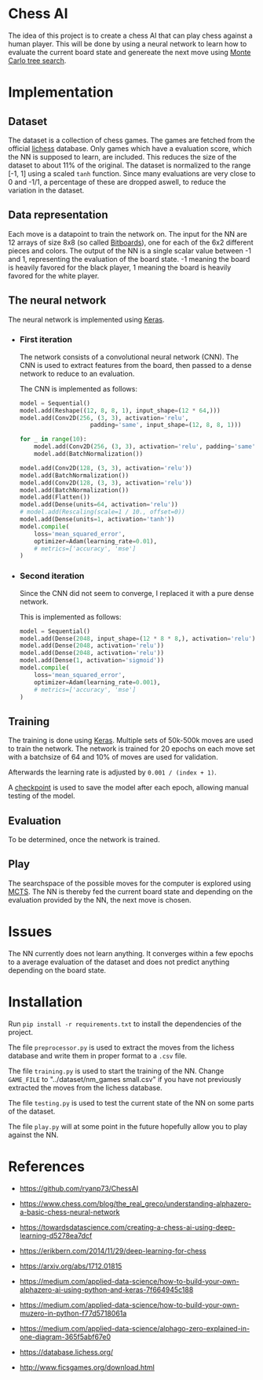 # Chess AI

The idea of this project is to create a chess AI that can play chess against a human player.
This will be done by using a neural network to learn how to evaluate the current board state and genereate the next move using [Monte Carlo tree search](https://en.wikipedia.org/wiki/Monte_Carlo_tree_search).

# Implementation

## Dataset

The dataset is a collection of chess games. The games are fetched from the official [lichess](https://database.lichess.org/) database.
Only games which have a evaluation score, which the NN is supposed to learn, are included.
This reduces the size of the dataset to about 11% of the original.
The dataset is normalized to the range [-1, 1] using a scaled `tanh` function.
Since many evaluations are very close to 0 and -1/1, a percentage of these are dropped aswell, to reduce the variation in the dataset.

## Data representation

Each move is a datapoint to train the network on.
The input for the NN are 12 arrays of size 8x8 (so called [Bitboards](https://en.wikipedia.org/wiki/Bitboard)), one for each of the 6x2 different pieces and colors.
The output of the NN is a single scalar value between -1 and 1, representing the evaluation of the board state. -1 meaning the board is heavily favored for the black player, 1 meaning the board is heavily favored for the white player.

## The neural network

The neural network is implemented using [Keras](https://keras.io/).

- ### First iteration

    The network consists of a convolutional neural network (CNN).
    The CNN is used to extract features from the board, then passed to a dense network to reduce to an evaluation.

    The CNN is implemented as follows:

    ```python
    model = Sequential()
    model.add(Reshape((12, 8, 8, 1), input_shape=(12 * 64,)))
    model.add(Conv2D(256, (3, 3), activation='relu',
                        padding='same', input_shape=(12, 8, 8, 1)))

    for _ in range(10):
        model.add(Conv2D(256, (3, 3), activation='relu', padding='same'))
        model.add(BatchNormalization())

    model.add(Conv2D(128, (3, 3), activation='relu'))
    model.add(BatchNormalization())
    model.add(Conv2D(128, (3, 3), activation='relu'))
    model.add(BatchNormalization())
    model.add(Flatten())
    model.add(Dense(units=64, activation='relu'))
    # model.add(Rescaling(scale=1 / 10., offset=0))
    model.add(Dense(units=1, activation='tanh'))
    model.compile(
        loss='mean_squared_error',
        optimizer=Adam(learning_rate=0.01),
        # metrics=['accuracy', 'mse']
    )
    ```

- ### Second iteration

    Since the CNN did not seem to converge, I replaced it with a pure dense network.

    This is implemented as follows:

    ```python
    model = Sequential()
    model.add(Dense(2048, input_shape=(12 * 8 * 8,), activation='relu'))
    model.add(Dense(2048, activation='relu'))
    model.add(Dense(2048, activation='relu'))
    model.add(Dense(1, activation='sigmoid'))
    model.compile(
        loss='mean_squared_error',
        optimizer=Adam(learning_rate=0.001),
        # metrics=['accuracy', 'mse']
    )
    ```

## Training

The training is done using [Keras](https://keras.io/).
Multiple sets of 50k-500k moves are used to train the network.
The network is trained for 20 epochs on each move set with a batchsize of 64 and 10% of moves are used for validation.

Afterwards the learning rate is adjusted by `0.001 / (index + 1)`.

A [checkpoint](https://keras.io/callbacks/#checkpoint-callback) is used to save the model after each epoch, allowing manual testing of the model.

## Evaluation

  To be determined, once the network is trained.

## Play

The searchspace of the possible moves for the computer is explored using [MCTS](https://en.wikipedia.org/wiki/Monte_Carlo_tree_search). The NN is thereby fed the current board state and depending on the evaluation provided by the NN, the next move is chosen.

# Issues

The NN currently does not learn anything. It converges within a few epochs to a average evaluation of the dataset and does not predict anything depending on the board state.

# Installation

Run `pip install -r requirements.txt` to install the dependencies of the project.

The file `preprocessor.py` is used to extract the moves from the lichess database and write them in proper format to a `.csv` file.

The file `training.py` is used to start the training of the NN. Change `GAME_FILE` to "../dataset/nm_games small.csv" if you have not previously extracted the moves from the lichess database.

The file `testing.py` is used to test the current state of the NN on some parts of the dataset.

The file `play.py` will at some point in the future hopefully allow you to play against the NN.


# References

- https://github.com/ryanp73/ChessAI

- https://www.chess.com/blog/the_real_greco/understanding-alphazero-a-basic-chess-neural-network
- https://towardsdatascience.com/creating-a-chess-ai-using-deep-learning-d5278ea7dcf
- https://erikbern.com/2014/11/29/deep-learning-for-chess
- https://arxiv.org/abs/1712.01815
- https://medium.com/applied-data-science/how-to-build-your-own-alphazero-ai-using-python-and-keras-7f664945c188
- https://medium.com/applied-data-science/how-to-build-your-own-muzero-in-python-f77d5718061a
- https://medium.com/applied-data-science/alphago-zero-explained-in-one-diagram-365f5abf67e0

- https://database.lichess.org/
- http://www.ficsgames.org/download.html

